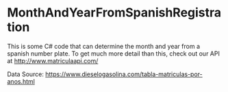 # MonthAndYearFromSpanishRegistration

This is some C# code that can determine the month and year from a spanish number plate. 
To get much more detail than this, check out our API at http://www.matriculaapi.com/


Data Source: https://www.dieselogasolina.com/tabla-matriculas-por-anos.html
